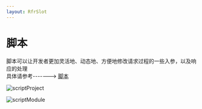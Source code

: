 ```yaml
---
layout: RfrSlot
---
```


# 脚本

脚本可以让开发者更加灵活地、动态地、方便地修改请求过程的一些入参，以及响应的处理  
具体请参考-------> [脚本](../script.md)

![scriptProject](/img/2022.2.3/scriptProject.png)

![scriptModule](/img/2022.2.3/scriptModule.png)
